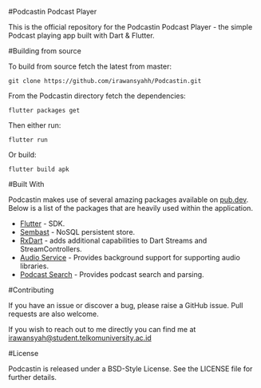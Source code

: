 #Podcastin Podcast Player

This is the official repository for the Podcastin Podcast Player - the simple Podcast playing app built with Dart & Flutter.


#Building from source

To build from source fetch the latest from master:

```
git clone https://github.com/irawansyahh/Podcastin.git
```

From the Podcastin directory fetch the dependencies:

```
flutter packages get
```

Then either run:

```
flutter run
```

Or build:

```
flutter build apk
```


#Built With

Podcastin makes use of several amazing packages available on [pub.dev](https://pub.dev). Below is a list of the packages that
are heavily used within the application.

* [Flutter](https://flutter.dev/) - SDK.
* [Sembast](https://pub.dev/packages/sembast) - NoSQL persistent store.
* [RxDart](https://pub.dev/packages/rxdart) - adds additional capabilities to Dart Streams and StreamControllers.
* [Audio Service](https://pub.dev/packages/audio_service) - Provides background support for supporting audio libraries.
* [Podcast Search](https://pub.dev/packages/podcast_search) - Provides podcast search and parsing.

#Contributing

If you have an issue or discover a bug, please raise a GitHub issue. Pull requests are also welcome.

If you wish to reach out to me directly you can find me at irawansyah@student.telkomuniversity.ac.id

#License

Podcastin is released under a BSD-Style License. See the LICENSE file for further details.

